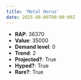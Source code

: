 ```yaml
---
title: 'Metal Horus'
date: 2025-08-06T00:00:00Z
---
```

- **RAP**: 36370
- **Value**: 35000
- **Demand level**: 0
- **Trend**: 2
- **Projected?**: True
- **Hyped?**: True
- **Rare?**: True
